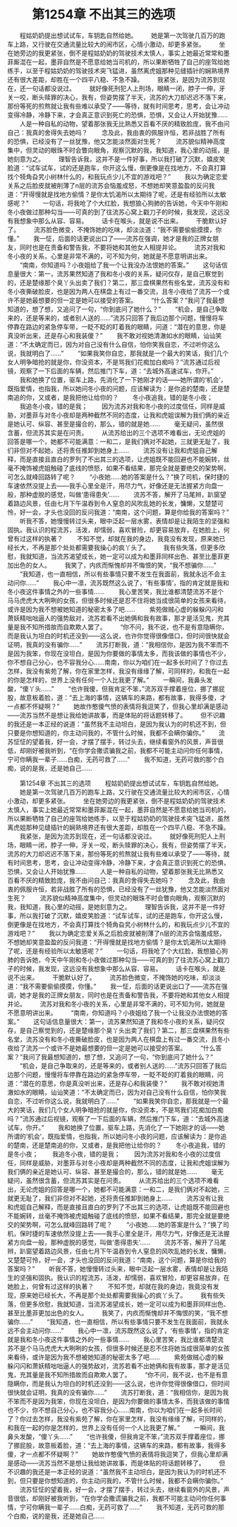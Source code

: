 # 　　第1254章 不出其三的选项
　　程姑奶奶提出想试试车，车钥匙自然给她。
　　她是第一次驾驶几百万的跑车上路，又行驶在交通流量比较大的闹市区，心情小激动，却更多紧张。
　　坐在她旁边的我更紧张，倒不是程姑奶奶的驾驶技术太慎人，事实上她最近常常和墨菲厮混在一起，墨菲自然是不愿意给她当司机的，所以果断牺牲了自己的座驾给她练手，以至于程姑奶奶的驾驶技术突飞猛进，虽然离虎姐那种见缝插针的娴熟境界还有很大差距，却胜在一个四平八稳、不急不躁。
　　我紧张，是因为流苏到现在，还一句话都没说过。
　　就好像死刑犯人上刑场，眼睛一闭，脖子一伸，牙关一咬，断头赎罪的决心，我有，但姿势摆了半天，流苏的大刀却迟迟不落下来，那份等死的煎熬就让我有些难以承受了——等待，就有时间思考，思考，会让冲动变得冷静，冷静下来，才会真正意识到死亡的恐惧，恐惧，又会让人开始犹豫……
　　人是一种自私的动物，望着那张我无比熟悉又百看不厌的精致脸庞，我不由问自己：我真的舍得失去她吗？
　　念及此，我由衷的佩服许恒，若非战胜了所有的恐惧，已经没有了一丝犹豫，他又怎能淡然面对生死？
　　流苏貌似精神高度集中，但灵动的眼珠不时会瞥向眼角，观察沉默的我，我知道，我心里的动摇，是她刻意为之。
　　理智告诉我，这并不是一件好事，所以我打破了沉默，嬉皮笑脸道：“试车试车，试的还是跑车，你开这么慢，倒更像是在找地方，不会真打算找个犄角旮旯小树林什么的，和我玩点少儿不宜的游戏吧？”
　　我以为确定恋爱关系之后脸皮就被削薄了n层的流苏会恼羞成怒，不想她却笑意盈盈的反问我道：“开得慢就是找地方偷情？是你太饥渴所以太期待了呢，还是有经验所以太敏感呢？”
　　一句话，将我呛了个大红脸，我想狼心狗肺的告诉她，今天中午刚和冬小夜做过那种勾当——可真的到了往流苏心窝上戳刀子的时候，我发现，这远没有我想象中那么从容、容易。
　　话卡在喉头，就是说不出来。
　　干脆默认好了。
　　流苏脸色微变，不掩饰她的吃味，却淡淡道：“我不需要偷偷摸摸，你懂。”
　　我一怔，后面的话更说出口了——流苏在强调，她才是我的正牌女朋友，同时也是在责备和警告我，不要将她和其他女人相提并论。
　　流苏对我和冬小夜的关系，心里是非常不满的，可不知为何，她就是不愿意明讲出来。
　　“南南，你知道吗？小夜姐给了我一个让我没办法恨她的答案。”
　　这句话信息量很大：第一，流苏果然知道了我和冬小夜的关系，疑问仅存，是自己察觉到的，还是楚缘那个臭丫头出卖了我们？第二，那三盘棋果然有些名堂，流苏没有和冬小夜撕破脸皮，也是因为两人在棋盘上有过一番交流，且冬小夜给了流苏一个或许不是她最想要的但一定是她可以接受的答案。
　　“什么答案？”我问了我最想知道的，想了想，又追问了一句，“你到底问了她什么？”
　　“机会，是自己争取来的，还是等来的，或者别人送的……”流苏只回答了我后边那个问题，慢慢将车停靠在路边的紧急停车带，一眨不眨的盯着我的眼睛，问道：“潜在的意思，你是真没听出来，还是存心和我装傻？”
　　我不敢对视她清澈如水的眼睛，讪讪笑道：“不太确定而已，因为对自己没有什么自信，怕你笑我自恋，不过听你这么说，我就明白了……”
　　“如果我笑你自恋，那我就是一个最大的笑话，我们几个女人明争暗抢的就是你，你没资本，不是骂我们花痴加白痴吗？”流苏通过后视镜，观察了一下后面的车辆，然后推门下车，道：“去城外高速试车，你开。”
　　我和她换了位置，驱车上路，先消化了一下她刚才的话——她所谓的‘机会’，既指爱情，也指我，所以她问冬小夜的问题，应该解读为：是你追的楚南，还是楚南追的你，又或者，是我把他让给你的？
　　冬小夜追我，错的是冬小夜；
　　我追冬小夜，错的是我；
　　因为流苏对我和冬小夜的过度信任，同样是威胁，对墨菲与对冬小夜却是两种截然不同的态度，让我和虎姐误解为我们俩的亲近是她认可、纵容、甚至是撮合的，那么，错的就是她……
　　毫无疑问，虽然很含蓄，但流苏其实是在问责。
　　从流苏给出的三个选项不难看出，无论虎姐的回答是哪一个，她都不可能满意：一和二，是我们俩对不起她，三就更无耻了，我们非但对不起她，还将责任推卸到她身上……
　　流苏没有让我和虎姐自己解释，而是直接且直白的罗列了不出其三的选项，让虎姐既不能回避也不能婉转，丝毫不掩饰被虎姐触碰了底线的愤怒，如果不看结果，那完全就是要绝交的架势啊，可怎么就峰回路转了呢？
　　“小夜她……她的答案是什么？”换了司机，保时捷的车速依然没提上去——我手心里全是汗，用尽力气，好像还是无法握紧方向盘一般，那种虚脱的感觉，叫做‘患得患失’……
　　流苏不答，解开了马尾辫，趴窗望着路边风景，任由七月下午温吞到令人窒息的风吹乱她的长发，慵懒，又楚楚可怜，好一会，才头也没回的反问我道：“南南，这个问题，算是你给我的答案吗？”
　　听我不答，她慢慢转过头来，眼中泛起一层水雾，表情却是让我陌生的坚强和固执。我认识的程流苏，活泼，却懦弱，喜欢冒险，却更容易放弃，在她脸上，何曾有过这样的执著？
　　不知不觉，却就在我的身边，我竟没有发现，原来她已经长大，不再是那个处处都需要我操心的疯丫头了。
　　我有些失落，但更多欣慰，我就知道，当流苏渴望成长，她一定可以成为和墨菲同样出色、甚至比墨菲更加出色的女人。
　　我笑了，内疚而惭愧却并不悔恨的笑，“我不想骗你……”
　　“我知道，也一直相信，所以有些事情只要不发生在我面前，我就永远不会主动问你……”
　　我心中一凛，流苏既然这么说了，‘有些事情’，指的肯定就是我和冬小夜这件事情之外的一些事情……
　　我心里苦笑，我比谁都清楚流苏不是个马马虎虎大大咧咧的女孩，但很多时候还是忍不住将她当成很简单的女孩来看待，或许是因为我不想被她知道的秘密太多了吧……
　　紫苑做贼心虚的躲躲闪闪和萧妖精咄咄逼人的强势敌对，流苏若看不出她俩和我有故事，那才是活见鬼，充其量是我不知所措故而自欺欺人罢了。
　　“你不问，我不说，也不是有意隐瞒你，而是我认为坦白的时机还没到——这么说，也许你觉得很像借口，但时间很快就会证明，我真的没有骗你……”
　　流苏打断我，道：“我相信你，是因为我不笨而不是因为我笨，你现在没坦白，是因为你要做的事情太多，而我该做的事情也不少，你不想自己分心，也不容我分心……南南，你以为咱们在一起多长时间了？你过去怎样，我没有紫苑了解，你在家里怎样，我没有缘缘了解，可同样的，和我在一起的你是怎样的，世界上没有任何一个人比我更了解。”
　　一瞬间，我鼻头发酸，“傻丫头……”
　　“也许我傻，但我肯定不笨，”流苏双手撑着座位，挪了挪屁股，故意板着脸，道：“去上海的事情，这辆车的来路，都有故事，我得多傻，才一点都不怀疑啊？”
　　她故作憨傻气愤的表情将我逗笑了，但我心里却满是感动——流苏当然不是想让我给她讲故事，而是体贴的将话题转移了。
　　但不识趣的我还是一本正经的说道：“虽然我不主动坦白，是因为我认为的时机还不到，但只要是你想知道的，你主动问我的，不管什么时候，我都不会瞒你骗你。”
　　流苏怔怔的望着我，好一会，才摆了摆手，转过头去，继续看窗外的风景，声音很低，却刚好被我听到，“在你学会撒谎骗我之前，我都不可能主动问你任何事情，宁可你瞒我一辈子……白痴，无药可救了……”
　　我不知道，无药可救的那个白痴，说的是我，还是她自己……

　　第1254章 不出其三的选项
　　程姑奶奶提出想试试车，车钥匙自然给她。
　　她是第一次驾驶几百万的跑车上路，又行驶在交通流量比较大的闹市区，心情小激动，却更多紧张。
　　坐在她旁边的我更紧张，倒不是程姑奶奶的驾驶技术太慎人，事实上她最近常常和墨菲厮混在一起，墨菲自然是不愿意给她当司机的，所以果断牺牲了自己的座驾给她练手，以至于程姑奶奶的驾驶技术突飞猛进，虽然离虎姐那种见缝插针的娴熟境界还有很大差距，却胜在一个四平八稳、不急不躁。
　　我紧张，是因为流苏到现在，还一句话都没说过。
　　就好像死刑犯人上刑场，眼睛一闭，脖子一伸，牙关一咬，断头赎罪的决心，我有，但姿势摆了半天，流苏的大刀却迟迟不落下来，那份等死的煎熬就让我有些难以承受了——等待，就有时间思考，思考，会让冲动变得冷静，冷静下来，才会真正意识到死亡的恐惧，恐惧，又会让人开始犹豫……
　　人是一种自私的动物，望着那张我无比熟悉又百看不厌的精致脸庞，我不由问自己：我真的舍得失去她吗？
　　念及此，我由衷的佩服许恒，若非战胜了所有的恐惧，已经没有了一丝犹豫，他又怎能淡然面对生死？
　　流苏貌似精神高度集中，但灵动的眼珠不时会瞥向眼角，观察沉默的我，我知道，我心里的动摇，是她刻意为之。
　　理智告诉我，这并不是一件好事，所以我打破了沉默，嬉皮笑脸道：“试车试车，试的还是跑车，你开这么慢，倒更像是在找地方，不会真打算找个犄角旮旯小树林什么的，和我玩点少儿不宜的游戏吧？”
　　我以为确定恋爱关系之后脸皮就被削薄了n层的流苏会恼羞成怒，不想她却笑意盈盈的反问我道：“开得慢就是找地方偷情？是你太饥渴所以太期待了呢，还是有经验所以太敏感呢？”
　　一句话，将我呛了个大红脸，我想狼心狗肺的告诉她，今天中午刚和冬小夜做过那种勾当——可真的到了往流苏心窝上戳刀子的时候，我发现，这远没有我想象中那么从容、容易。
　　话卡在喉头，就是说不出来。
　　干脆默认好了。
　　流苏脸色微变，不掩饰她的吃味，却淡淡道：“我不需要偷偷摸摸，你懂。”
　　我一怔，后面的话更说出口了——流苏在强调，她才是我的正牌女朋友，同时也是在责备和警告我，不要将她和其他女人相提并论。
　　流苏对我和冬小夜的关系，心里是非常不满的，可不知为何，她就是不愿意明讲出来。
　　“南南，你知道吗？小夜姐给了我一个让我没办法恨她的答案。”
　　这句话信息量很大：第一，流苏果然知道了我和冬小夜的关系，疑问仅存，是自己察觉到的，还是楚缘那个臭丫头出卖了我们？第二，那三盘棋果然有些名堂，流苏没有和冬小夜撕破脸皮，也是因为两人在棋盘上有过一番交流，且冬小夜给了流苏一个或许不是她最想要的但一定是她可以接受的答案。
　　“什么答案？”我问了我最想知道的，想了想，又追问了一句，“你到底问了她什么？”
　　“机会，是自己争取来的，还是等来的，或者别人送的……”流苏只回答了我后边那个问题，慢慢将车停靠在路边的紧急停车带，一眨不眨的盯着我的眼睛，问道：“潜在的意思，你是真没听出来，还是存心和我装傻？”
　　我不敢对视她清澈如水的眼睛，讪讪笑道：“不太确定而已，因为对自己没有什么自信，怕你笑我自恋，不过听你这么说，我就明白了……”
　　“如果我笑你自恋，那我就是一个最大的笑话，我们几个女人明争暗抢的就是你，你没资本，不是骂我们花痴加白痴吗？”流苏通过后视镜，观察了一下后面的车辆，然后推门下车，道：“去城外高速试车，你开。”
　　我和她换了位置，驱车上路，先消化了一下她刚才的话——她所谓的‘机会’，既指爱情，也指我，所以她问冬小夜的问题，应该解读为：是你追的楚南，还是楚南追的你，又或者，是我把他让给你的？
　　冬小夜追我，错的是冬小夜；
　　我追冬小夜，错的是我；
　　因为流苏对我和冬小夜的过度信任，同样是威胁，对墨菲与对冬小夜却是两种截然不同的态度，让我和虎姐误解为我们俩的亲近是她认可、纵容、甚至是撮合的，那么，错的就是她……
　　毫无疑问，虽然很含蓄，但流苏其实是在问责。
　　从流苏给出的三个选项不难看出，无论虎姐的回答是哪一个，她都不可能满意：一和二，是我们俩对不起她，三就更无耻了，我们非但对不起她，还将责任推卸到她身上……
　　流苏没有让我和虎姐自己解释，而是直接且直白的罗列了不出其三的选项，让虎姐既不能回避也不能婉转，丝毫不掩饰被虎姐触碰了底线的愤怒，如果不看结果，那完全就是要绝交的架势啊，可怎么就峰回路转了呢？
　　“小夜她……她的答案是什么？”换了司机，保时捷的车速依然没提上去——我手心里全是汗，用尽力气，好像还是无法握紧方向盘一般，那种虚脱的感觉，叫做‘患得患失’……
　　流苏不答，解开了马尾辫，趴窗望着路边风景，任由七月下午温吞到令人窒息的风吹乱她的长发，慵懒，又楚楚可怜，好一会，才头也没回的反问我道：“南南，这个问题，算是你给我的答案吗？”
　　听我不答，她慢慢转过头来，眼中泛起一层水雾，表情却是让我陌生的坚强和固执。我认识的程流苏，活泼，却懦弱，喜欢冒险，却更容易放弃，在她脸上，何曾有过这样的执著？
　　不知不觉，却就在我的身边，我竟没有发现，原来她已经长大，不再是那个处处都需要我操心的疯丫头了。
　　我有些失落，但更多欣慰，我就知道，当流苏渴望成长，她一定可以成为和墨菲同样出色、甚至比墨菲更加出色的女人。
　　我笑了，内疚而惭愧却并不悔恨的笑，“我不想骗你……”
　　“我知道，也一直相信，所以有些事情只要不发生在我面前，我就永远不会主动问你……”
　　我心中一凛，流苏既然这么说了，‘有些事情’，指的肯定就是我和冬小夜这件事情之外的一些事情……
　　我心里苦笑，我比谁都清楚流苏不是个马马虎虎大大咧咧的女孩，但很多时候还是忍不住将她当成很简单的女孩来看待，或许是因为我不想被她知道的秘密太多了吧……
　　紫苑做贼心虚的躲躲闪闪和萧妖精咄咄逼人的强势敌对，流苏若看不出她俩和我有故事，那才是活见鬼，充其量是我不知所措故而自欺欺人罢了。
　　“你不问，我不说，也不是有意隐瞒你，而是我认为坦白的时机还没到——这么说，也许你觉得很像借口，但时间很快就会证明，我真的没有骗你……”
　　流苏打断我，道：“我相信你，是因为我不笨而不是因为我笨，你现在没坦白，是因为你要做的事情太多，而我该做的事情也不少，你不想自己分心，也不容我分心……南南，你以为咱们在一起多长时间了？你过去怎样，我没有紫苑了解，你在家里怎样，我没有缘缘了解，可同样的，和我在一起的你是怎样的，世界上没有任何一个人比我更了解。”
　　一瞬间，我鼻头发酸，“傻丫头……”
　　“也许我傻，但我肯定不笨，”流苏双手撑着座位，挪了挪屁股，故意板着脸，道：“去上海的事情，这辆车的来路，都有故事，我得多傻，才一点都不怀疑啊？”
　　她故作憨傻气愤的表情将我逗笑了，但我心里却满是感动——流苏当然不是想让我给她讲故事，而是体贴的将话题转移了。
　　但不识趣的我还是一本正经的说道：“虽然我不主动坦白，是因为我认为的时机还不到，但只要是你想知道的，你主动问我的，不管什么时候，我都不会瞒你骗你。”
　　流苏怔怔的望着我，好一会，才摆了摆手，转过头去，继续看窗外的风景，声音很低，却刚好被我听到，“在你学会撒谎骗我之前，我都不可能主动问你任何事情，宁可你瞒我一辈子……白痴，无药可救了……”
　　我不知道，无药可救的那个白痴，说的是我，还是她自己……
